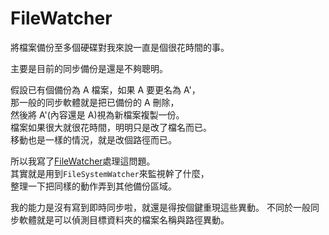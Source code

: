 # FileWatcher


將檔案備份至多個硬碟對我來說一直是個很花時間的事。

<!--more-->

主要是目前的同步備份是還是不夠聰明。

假設已有個備份為 A 檔案，如果 A 要更名為 A'，  
那一般的同步軟體就是把已備份的 A 刪除，  
然後將 A'(內容還是 A)視為新檔案複製一份。  
檔案如果很大就很花時間，明明只是改了檔名而已。  
移動也是一樣的情況，就是改個路徑而已。

所以我寫了[FileWatcher](https://github.com/github-lym/FILEWATCHER)處理這問題。  
其實就是用到`FileSystemWatcher`來監視幹了什麼，  
整理一下把同樣的動作弄到其他備份區域。

我的能力是沒有寫到即時同步啦，就還是得按個鍵重現這些異動。
不同於一般同步軟體就是可以偵測目標資料夾的檔案名稱與路徑異動。

